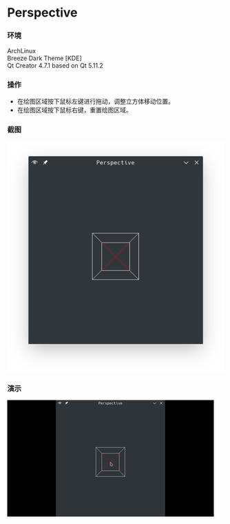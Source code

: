 # Perspective

### 环境
ArchLinux  
Breeze Dark Theme [KDE]  
Qt Creator 4.7.1 based on Qt 5.11.2  

### 操作  
* 在绘图区域按下鼠标左键进行拖动，调整立方体移动位置。  
* 在绘图区域按下鼠标右键，重置绘图区域。  

### 截图
![Perspective.png](https://github.com/whoisnian/Perspective/raw/master/Perspective.png)  

### 演示
![Perspective.gif](https://github.com/whoisnian/Perspective/raw/master/Perspective.gif)
